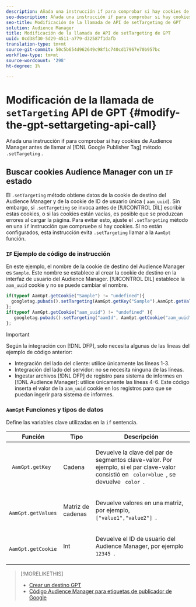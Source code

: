 ```yaml
---
description: Añada una instrucción if para comprobar si hay cookies de Audience Manager antes de llamar al método Google Publisher Tag.setTargeting.
seo-description: Añada una instrucción if para comprobar si hay cookies de Audience Manager antes de llamar al método Google Publisher Tag.setTargeting.
seo-title: Modificación de la llamada de API de setTargeting de GPT
solution: Audience Manager
title: Modificación de la llamada de API de setTargeting de GPT
uuid: 0cd38f30-5d29-4511-a779-d32587f1dafb
translation-type: tm+mt
source-git-commit: 50c5b654d962649c98f1c740cd17967e70b957bc
workflow-type: tm+mt
source-wordcount: '298'
ht-degree: 1%

---
```



# Modificación de la llamada de `setTargeting` API de GPT {#modify-the-gpt-settargeting-api-call}

Añada una instrucción if para comprobar si hay cookies de Audience Manager antes de llamar al [!DNL Google Publisher Tag] método `.setTargeting` .

## Buscar cookies Audience Manager con un `IF` estado

El `.setTargeting` método obtiene datos de la cookie de destino del Audience Manager y de la cookie de ID de usuario única ( `aam_uuid`). Sin embargo, si `.setTargeting` se invoca antes de [!UICONTROL DIL] escribir estas cookies, o si las cookies están vacías, es posible que se produzcan errores al cargar la página. Para evitar esto, ajuste el `.setTargeting` método en una `if` instrucción que compruebe si hay cookies. Si no están configurados, esta instrucción evita `.setTargeting` llamar a la `AamGpt` función.

### `IF` Ejemplo de código de instrucción

En este ejemplo, el nombre de la cookie de destino del Audience Manager es `Sample`. Este nombre se establece al crear la cookie de destino en la interfaz de usuario del Audience Manager. [!UICONTROL DIL] establece la `aam_uuid` cookie y no se puede cambiar el nombre.

```js
if(typeof AamGpt.getCookie("Sample") != "undefined"){ 
  googletag.pubads().setTargeting(AamGpt.getKey("Sample"),AamGpt.getValues("Sample")); 
}; 
if(typeof AamGpt.getCookie("aam_uuid") != "undefined" ){ 
   googletag.pubads().setTargeting("aamId", AamGpt.getCookie("aam_uuid")); 
};
```

>[!IMPORTANT]
>
>Según la integración con [!DNL DFP], solo necesita algunas de las líneas del ejemplo de código anterior:
>
>* Integración del lado del cliente: utilice únicamente las líneas 1-3.
>* Integración del lado del servidor: no se necesita ninguna de las líneas.
>* Ingestar archivos [!DNL DFP] de registro para sistema de informes en [!DNL Audience Manager]: utilice únicamente las líneas 4-6. Este código inserta el valor de la `aam_uuid` cookie en los registros para que se puedan ingerir para sistema de informes.


### `AamGpt` Funciones y tipos de datos

Define las variables clave utilizadas en la `if` sentencia.

<table id="table_881391C9BDDF4FACAFC37A47B14B31A1"> 
 <thead> 
  <tr> 
   <th colname="col1" class="entry"> Función </th> 
   <th colname="col2" class="entry"> Tipo </th> 
   <th colname="col3" class="entry"> Descripción </th> 
  </tr> 
 </thead>
 <tbody> 
  <tr> 
   <td colname="col1"> <p> <code> AamGpt.getKey </code> </p> </td> 
   <td colname="col2"> <p>Cadena </p> </td> 
   <td colname="col3"> <p>Devuelve la clave del par de segmentos clave-valor. Por ejemplo, si el par clave-valor consistió en <code> color=blue </code>, se devuelve <code> color </code>. </p> </td> 
  </tr> 
  <tr> 
   <td colname="col1"> <p> <code> AamGpt.getValues </code> </p> </td> 
   <td colname="col2"> <p>Matriz de cadenas </p> </td> 
   <td colname="col3"> <p>Devuelve valores en una matriz, por ejemplo, <code> ["value1","value2"] </code>. </p> </td> 
  </tr> 
  <tr> 
   <td colname="col1"> <p> <code> AamGpt.getCookie </code> </p> </td> 
   <td colname="col2"> <p>Int </p> </td> 
   <td colname="col3"> <p>Devuelve el ID de usuario del Audience Manager, por ejemplo <code> 12345 </code>. </p> </td> 
  </tr>
 </tbody>
</table>

>[!MORELIKETHIS]
>
>* [Crear un destino GPT](../../integration/gpt-aam-destination/gpt-aam-create-destination.md)
>* [Código Audience Manager para etiquetas de publicador de Google](../../integration/gpt-aam-destination/gpt-aam-aamgpt-code.md)

